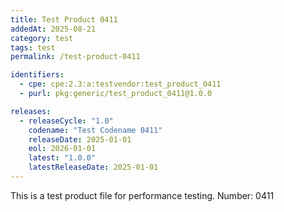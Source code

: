 ```yaml
---
title: Test Product 0411
addedAt: 2025-08-21
category: test
tags: test
permalink: /test-product-0411

identifiers:
  - cpe: cpe:2.3:a:testvendor:test_product_0411
  - purl: pkg:generic/test_product_0411@1.0.0

releases:
  - releaseCycle: "1.0"
    codename: "Test Codename 0411"
    releaseDate: 2025-01-01
    eol: 2026-01-01
    latest: "1.0.0"
    latestReleaseDate: 2025-01-01
---
```


This is a test product file for performance testing. Number: 0411
